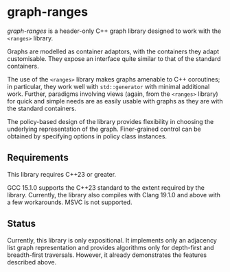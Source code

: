 # graph-ranges

*graph-ranges* is a header-only C++ graph library designed to work with
the `<ranges>` library. 

Graphs are modelled as container adaptors, with the containers they
adapt customisable. They expose an interface quite similar to that of
the standard containers.

The use of the `<ranges>` library makes graphs amenable to
C++ coroutines; in particular, they work well with `std::generator`
with minimal additional work. Further, paradigms involving views
(again, from the `<ranges>` library) for quick and simple needs are
as easily usable with graphs as they are with the standard containers.

The policy-based design of the library provides flexibility in choosing
the underlying representation of the graph. Finer-grained control can
be obtained by specifying options in policy class instances.

## Requirements

This library requires C++23 or greater.

GCC 15.1.0 supports the C++23 standard to the extent required by the
library. Currently, the library also compiles with Clang 19.1.0
and above with a few workarounds. MSVC is not supported.

## Status

Currently, this library is only expositional. It implements only an
adjacency list graph representation and provides algorithms only for
depth-first and breadth-first traversals. However, it already
demonstrates the features described above.
